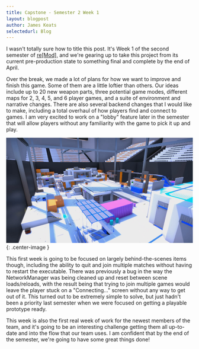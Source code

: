 ```yaml
---
title: Capstone - Semester 2 Week 1
layout: blogpost
author: James Keats
selectedurl: Blog
---
```

I wasn't totally sure how to title this post. It's Week 1 of the second semester of [re[Mod]](/portfolio/remod.html), and we're gearing up to take this project from its current pre-production state to something final and complete by the end of April.

Over the break, we made a lot of plans for how we want to improve and finish this game. Some of them are a little loftier than others. Our ideas include up to 20 new weapon parts, three potential game modes, different maps for 2, 3, 4, 5, and 6 player games, and a suite of environment and narrative changes. There are also several backend changes that I would like to make, including a total overhaul of how players find and connect to games. I am very excited to work on a "lobby" feature later in the semester that will allow players without any familiarity with the game to pick it up and play.

<!--more-->

![](/assets/img/portfolio/remod/s1_cover.png){: .center-image }

This first week is going to be focused on largely behind-the-scenes items though, including the ability to quit and join multiple matches without having to restart the executable. There was previously a bug in the way the NetworkManager was being cleaned up and reset between scene loads/reloads, with the result being that trying to join multiple games would leave the player stuck on a "Connecting..." screen without any way to get out of it. This turned out to be extremely simple to solve, but just hadn't been a priority last semester when we were focused on getting a playable prototype ready.

This week is also the first real week of work for the newest members of the team, and it's going to be an interesting challenge getting them all up-to-date and into the flow that our team uses. I am confident that by the end of the semester, we're going to have some great things done!
